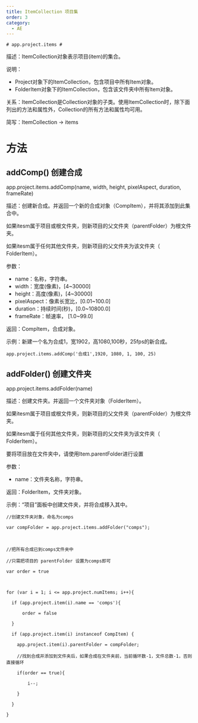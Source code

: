 ```yaml
---
title: ItemCollection 项目集
order: 3
category:
  - AE
---
```

    # app.project.items #

描述：ItemCollection对象表示项目(item)的集合。

说明：

  * Project对象下的ItemCollection，包含项目中所有Item对象。
  * FolderItem对象下的ItemCollection，包含该文件夹中所有Item对象。

关系：ItemCollection是Collection对象的子类。使用ItemCollection时，除下面列出的方法和属性外，Collection的所有方法和属性均可用。

简写：ItemCollection → items

# 方法 #

## addComp() 创建合成 #

app.project.items.addComp(name, width, height, pixelAspect, duration,
frameRate)

描述：创建新合成。并返回一个新的合成对象（CompItem），并将其添加到此集合中。

如果itesm属于项目或根文件夹，则新项目的父文件夹（parentFolder）为根文件夹。

如果itesm属于任何其他文件夹，则新项目的父文件夹为该文件夹（ FolderItem）。

参数：

  * name：名称，字符串。
  * width：宽度(像素)，[4~30000]
  * height：高度(像素)，[4~30000]
  * pixelAspect：像素长宽比，[0.01~100.0]
  * duration：持续时间(秒)，[0.0~10800.0]
  * frameRate：帧速率， [1.0~99.0]

返回：CompItem，合成对象。

示例：新建一个名为合成1，宽1902，高1080,100秒，25fps的新合成。

    
    
    app.project.items.addComp('合成1',1920, 1080, 1, 100, 25)

## addFolder() 创建文件夹 #

app.project.items.addFolder(name)

描述：创建文件夹。并返回一个文件夹对象（FolderItem）。

如果itesm属于项目或根文件夹，则新项目的父文件夹（parentFolder）为根文件夹。

如果itesm属于任何其他文件夹，则新项目的父文件夹为该文件夹（ FolderItem）。

要将项目放在文件夹中，请使用Item.parentFolder进行设置

参数：

  * name：文件夹名称，字符串。

返回：FolderItem，文件夹对象。

示例：“项目”面板中创建文件夹，并将合成移入其中。

    
    
    //创建文件夹对象，命名为comps
    var compFolder = app.project.items.addFolder("comps");
    
    //把所有合成已到comps文件夹中
    //只需把项目的 parentFolder 设置为comps即可
    var order = true
    
    for (var i = 1; i <= app.project.numItems; i++){
      if (app.project.item(i).name == 'comps'){
    	  order = false
      }
      if (app.project.item(i) instanceof CompItem) {
        app.project.item(i).parentFolder = compFolder;
    	//找到合成并添加到文件夹后，如果合成在文件夹前，当前循环数-1，文件总数-1，否则直接循环
    	if(order == true){
    		i--;
    	}
      }
    }

